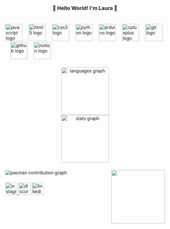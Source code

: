 <h3 align="center">🎀 Hello World! I'm Laura 🎀</h3>

###

<br clear="both">

<div align="left">
  <img src="https://cdn.jsdelivr.net/gh/devicons/devicon/icons/javascript/javascript-original.svg" height="54" alt="javascript logo"  />
  <img width="12" />
  <img src="https://cdn.jsdelivr.net/gh/devicons/devicon/icons/html5/html5-original.svg" height="54" alt="html5 logo"  />
  <img width="12" />
  <img src="https://cdn.jsdelivr.net/gh/devicons/devicon/icons/css3/css3-original.svg" height="54" alt="css3 logo"  />
  <img width="12" />
  <img src="https://cdn.jsdelivr.net/gh/devicons/devicon/icons/python/python-original.svg" height="54" alt="python logo"  />
  <img width="12" />
  <img src="https://cdn.jsdelivr.net/gh/devicons/devicon/icons/arduino/arduino-original.svg" height="54" alt="arduino logo"  />
  <img width="12" />
  <img src="https://cdn.jsdelivr.net/gh/devicons/devicon/icons/cplusplus/cplusplus-original.svg" height="54" alt="cplusplus logo"  />
  <img width="12" />
  <img src="https://cdn.jsdelivr.net/gh/devicons/devicon/icons/git/git-original.svg" height="54" alt="git logo"  />
  <img width="12" />
  <img src="https://cdn.jsdelivr.net/gh/devicons/devicon/icons/github/github-original.svg" height="54" alt="github logo"  />
  <img width="12" />
  <img src="https://cdn.jsdelivr.net/gh/devicons/devicon/icons/notion/notion-original.svg" height="54" alt="notion logo"  />
</div>

###

<div align="center">
  <img src="https://github-readme-stats.vercel.app/api/top-langs?username=tigrelau&locale=en&hide_title=false&layout=compact&card_width=320&langs_count=5&theme=dracula&hide_border=false" height="150" alt="languages graph" /> <br>
  <img src="https://github-readme-stats.vercel.app/api?username=tigrelau&hide_title=false&hide_rank=false&show_icons=true&include_all_commits=true&count_private=true&disable_animations=false&theme=dracula&locale=en&hide_border=false" height="150" alt="stats graph"  />
</div>

###

<img align="right" height="169" src="https://media4.giphy.com/media/v1.Y2lkPTc5MGI3NjExY2x2eWRndnA1eGU2amcxZzNqZHIycXk4d2s2eDR1ZHAyOHhjdmc2dyZlcD12MV9pbnRlcm5hbF9naWZfYnlfaWQmY3Q9Zw/92YG8KKSjYhMc/giphy.gif"  />

###

<picture>
  <source media="(prefers-color-scheme: dark)" srcset="https://raw.githubusercontent.com/tigrelau/tigrelau/output/pacman-contribution-graph-dark.svg">
  <source media="(prefers-color-scheme: light)" srcset="https://raw.githubusercontent.com/tigrelau/tigrelau/output/pacman-contribution-graph.svg">
  <img alt="pacman contribution graph" src="https://raw.githubusercontent.com/tigrelau/tigrelau/output/pacman-contribution-graph.svg">
</picture>

###

<div align="left">
  <a href="https://www.instagram.com/tigrelau/" target="_blank">
    <img src="https://img.shields.io/static/v1?message=ig&logo=instagram&label=&color=000000&logoColor=pink&labelColor=000000&style=for-the-badge" height="38" alt="instagram logo"  />
  </a>
  <img src="https://img.shields.io/static/v1?message=dc&logo=discord&label=&color=7289DA&logoColor=white&labelColor=&style=for-the-badge" height="38" alt="discord logo"  />
  <a href="https://www.linkedin.com/in/tigrelau/" target="_blank">
    <img src="https://img.shields.io/static/v1?message=linkedIn&logo=linkedin&label=&color=0077B5&logoColor=white&labelColor=&style=for-the-badge" height="38" alt="linkedin logo"  />
  </a>
</div>

###
